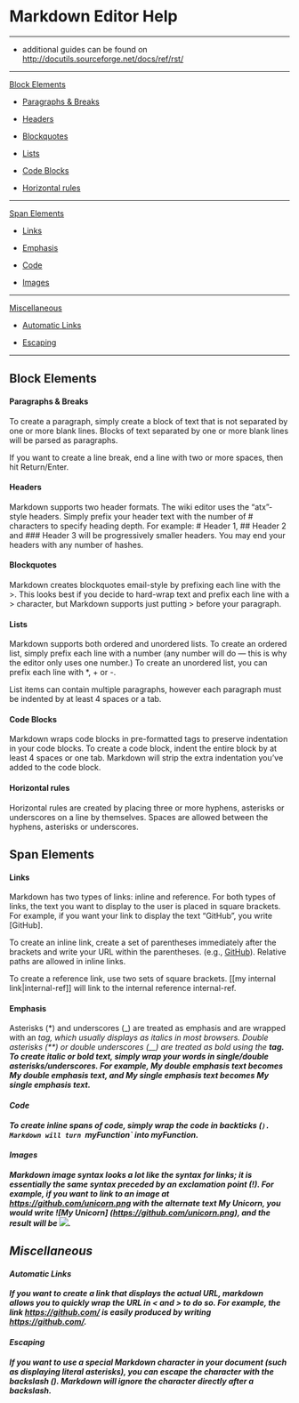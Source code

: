 # Markdown Editor Help

---

* additional guides can be found on http://docutils.sourceforge.net/docs/ref/rst/

---
[Block Elements](#block-elements)

* [Paragraphs & Breaks](#paragraphs-&-breaks)

* [Headers](#headers)

* [Blockquotes](#blockquotes)

* [Lists](#lists)

* [Code Blocks](#code-blocks)

* [Horizontal rules](#horizontal-rules)
---
[Span Elements](#span-elements)

* [Links](#links)

* [Emphasis](#emphasis)

* [Code](#code)

* [Images](#images)
---
[Miscellaneous](#miscellaneous)

* [Automatic Links](#automatic-links)

* [Escaping](#escaping)

---

## Block Elements

#### Paragraphs & Breaks
To create a paragraph, simply create a block of text that is not separated by one or more blank lines. Blocks of text separated by one or more blank lines will be parsed as paragraphs.

If you want to create a line break, end a line with two or more spaces, then hit Return/Enter.

#### Headers
Markdown supports two header formats. The wiki editor uses the “atx”-style headers. Simply prefix your header text with the number of # characters to specify heading depth. For example: # Header 1, ## Header 2 and ### Header 3 will be progressively smaller headers. You may end your headers with any number of hashes.

#### Blockquotes
Markdown creates blockquotes email-style by prefixing each line with the >. This looks best if you decide to hard-wrap text and prefix each line with a > character, but Markdown supports just putting > before your paragraph.

#### Lists
Markdown supports both ordered and unordered lists. To create an ordered list, simply prefix each line with a number (any number will do — this is why the editor only uses one number.) To create an unordered list, you can prefix each line with *, + or -.

List items can contain multiple paragraphs, however each paragraph must be indented by at least 4 spaces or a tab.

#### Code Blocks
Markdown wraps code blocks in pre-formatted tags to preserve indentation in your code blocks. To create a code block, indent the entire block by at least 4 spaces or one tab. Markdown will strip the extra indentation you’ve added to the code block.

#### Horizontal rules
Horizontal rules are created by placing three or more hyphens, asterisks or underscores on a line by themselves. Spaces are allowed between the hyphens, asterisks or underscores.

## Span Elements

#### Links
Markdown has two types of links: inline and reference. For both types of links, the text you want to display to the user is placed in square brackets. For example, if you want your link to display the text “GitHub”, you write [GitHub].

To create an inline link, create a set of parentheses immediately after the brackets and write your URL within the parentheses. (e.g., [GitHub](https://github.com/)). Relative paths are allowed in inline links.

To create a reference link, use two sets of square brackets. [[my internal link|internal-ref]] will link to the internal reference internal-ref.

#### Emphasis
Asterisks (*) and underscores (_) are treated as emphasis and are wrapped with an <em> tag, which usually displays as italics in most browsers. Double asterisks (**) or double underscores (__) are treated as bold using the <strong> tag. To create italic or bold text, simply wrap your words in single/double asterisks/underscores. For example, **My double emphasis text** becomes My double emphasis text, and *My single emphasis text* becomes My single emphasis text.

#### Code
To create inline spans of code, simply wrap the code in backticks (`). Markdown will turn `myFunction` into myFunction.

#### Images
Markdown image syntax looks a lot like the syntax for links; it is essentially the same syntax preceded by an exclamation point (!). For example, if you want to link to an image at https://github.com/unicorn.png with the alternate text My Unicorn, you would write ![My Unicorn] (https://github.com/unicorn.png), and the result will be ![](https://github.com/unicorn.png).

## Miscellaneous

#### Automatic Links
If you want to create a link that displays the actual URL, markdown allows you to quickly wrap the URL in < and > to do so. For example, the link https://github.com/ is easily produced by writing <https://github.com/>.

#### Escaping
If you want to use a special Markdown character in your document (such as displaying literal asterisks), you can escape the character with the backslash (\). Markdown will ignore the character directly after a backslash.


